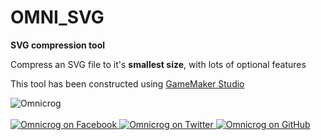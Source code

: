 # OMNI_SVG
<b>SVG compression tool</b>
<p>Compress an SVG file to it's <b>smallest size</b>, with lots of optional features</p>

This tool has been constructed using <a href="http://www.yoyogames.com/gamemaker">GameMaker Studio</a>



<div>
<img title="Omnicrog" src="https://scontent-lhr3-1.xx.fbcdn.net/v/t1.0-1/p160x160/10858540_10205422314899201_8699371067342511992_n.jpg?oh=cecfb57090eb62cfb6316bb5e8a69777&oe=57A7444C">
<br>
<br>
<a href="https://www.facebook.com/omnicrog">
<img title="Omnicrog on Facebook" src="https://pbs.twimg.com/profile_images/3513354941/24aaffa670e634a7da9a087bfa83abe6_normal.png" caption="Omnicrog"></img>
</a>
<a href="https://www.facebook.com/omnicrog">
<img title="Omnicrog on Twitter" src="https://pbs.twimg.com/profile_images/666407537084796928/YBGgi9BO_normal.png"></img>
</a>
<a href="https://github.com/omnicrog">
<img title="Omnicrog on GitHub" src="https://encrypted-tbn3.gstatic.com/images?q=tbn:ANd9GcQxHluyHL_yBH-PHr7mfpLnEs3VwecHsRToRdmZlMqvZky-tp-Bcg"></img>
</a>
</div>

